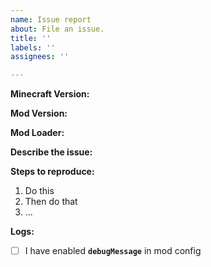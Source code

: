 ```yaml
---
name: Issue report
about: File an issue.
title: ''
labels: ''
assignees: ''

---
```


**Minecraft Version:** 
<!-- Minecraft version -->

**Mod Version:** 
<!-- Mod version number -->

**Mod Loader:** 
<!-- What mod loader you are using? -->

**Describe the issue:**
<!-- A clear and concise description of what the issue is. -->

**Steps to reproduce:**
1. Do this
2. Then do that
3. ...

**Logs:**
<!-- Link(s) to Github Gist with full latest.log -->


- [ ] I have enabled **`debugMessage`** in mod config
